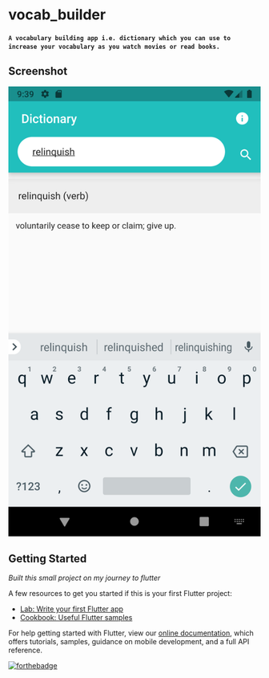 # vocab_builder

#### `A vocabulary building app i.e. dictionary which you can use to increase your vocabulary as you watch movies or read books.`


## Screenshot 

![Dictionary UI](/word.png)


## Getting Started

_Built this small project on my journey to flutter_

A few resources to get you started if this is your first Flutter project:

- [Lab: Write your first Flutter app](https://flutter.dev/docs/get-started/codelab)
- [Cookbook: Useful Flutter samples](https://flutter.dev/docs/cookbook)

For help getting started with Flutter, view our
[online documentation](https://flutter.dev/docs), which offers tutorials,
samples, guidance on mobile development, and a full API reference.

[![forthebadge](https://forthebadge.com/images/badges/built-with-love.svg)](https://github.com/Harshita248)
